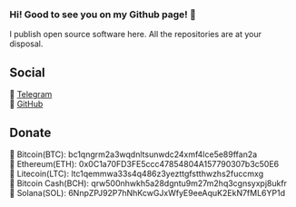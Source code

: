 ### Hi! Good to see you on my Github page! 👋
I publish open source software here. All the repositories are at your disposal.

## Social
🌌 <a href="https://t.me/sata30">Telegram</a><br>
🌌 <a href="https://github.com/rodukov">GitHub</a><br>

## Donate
🔸 Bitcoin(BTC): bc1qngrm2a3wqdnltsunwdc24xmf4lce5e89ffan2a<br>
🔸 Ethereum(ETH): 0x0C1a70FD3FE5ccc47854804A157790307b3c50E6<br>
🔸 Litecoin(LTC): ltc1qemmwa33s4q486z3yezttgfstthwzhs2fuccmxg<br>
🔸 Bitcoin Cash(BCH): qrw500nhwkh5a28dgntu9m27m2hq3cgnsyxpj8ukfr<br>
🔸 Solana(SOL): 6NnpZPJ92P7hNhKcwGJxWfyE9eeAquK2EkN7fML6YP1d<br>
